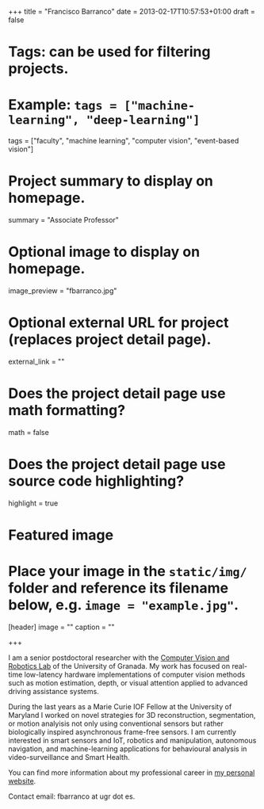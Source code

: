 +++
title = "Francisco Barranco"
date = 2013-02-17T10:57:53+01:00
draft = false

# Tags: can be used for filtering projects.
# Example: `tags = ["machine-learning", "deep-learning"]`
tags = ["faculty", "machine learning", "computer vision", "event-based vision"]

# Project summary to display on homepage.
summary = "Associate Professor"

# Optional image to display on homepage.
image_preview = "fbarranco.jpg"

# Optional external URL for project (replaces project detail page).
external_link = ""

# Does the project detail page use math formatting?
math = false

# Does the project detail page use source code highlighting?
highlight = true

# Featured image
# Place your image in the `static/img/` folder and reference its filename below, e.g. `image = "example.jpg"`.
[header]
image = ""
caption = ""

+++


I am a senior postdoctoral researcher with the [Computer Vision and Robotics Lab](http://www.ugr.es/~cvrlab/) of the University of Granada. My work has focused on real-time low-latency hardware implementations of computer vision methods such as motion estimation, depth, or visual attention applied to advanced driving assistance systems.

During the last years as a Marie Curie IOF Fellow at the University of Maryland I worked on novel strategies for 3D reconstruction, segmentation, or motion analyisis not only using conventional sensors but rather biologically inspired asynchronous frame-free sensors. I am currently interested in smart sensors and IoT, robotics and manipulation, autonomous navigation, and machine-learning applications for behavioural analysis in video-surveillance and Smart Health.

You can find more information about my professional career in [my personal website](http://www.ugr.es/~fbarranco/).

Contact email: fbarranco at ugr dot es.

